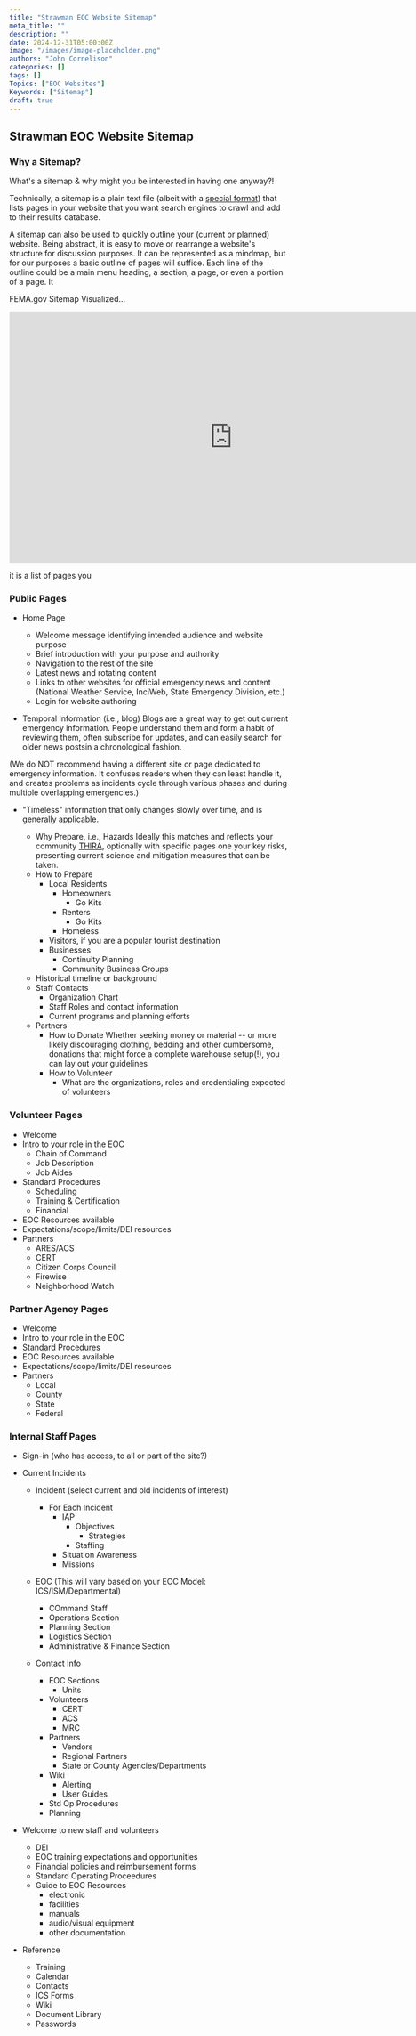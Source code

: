 ```yaml
---
title: "Strawman EOC Website Sitemap"
meta_title: ""
description: ""
date: 2024-12-31T05:00:00Z
image: "/images/image-placeholder.png"
authors: "John Cornelison"
categories: []
tags: []
Topics: ["EOC Websites"]
Keywords: ["Sitemap"]
draft: true
---
```


## Strawman EOC Website Sitemap

### Why a Sitemap?

What's a sitemap & why might you be interested in having one anyway?!

Technically, a sitemap is a plain text file (albeit with a [special format](https://developers.google.com/search/docs/crawling-indexing/sitemaps/overview)) that lists pages in your website that you want search engines to crawl and add to their results database.

A sitemap can also be used to quickly outline your (current or planned) website. Being abstract, it is easy to move or rearrange a website's structure for discussion purposes. It can be represented as a mindmap, but for our purposes a basic outline of pages will suffice. Each line of the outline could be a main menu heading, a section, a page, or even a portion of a page. It

FEMA.gov Sitemap Visualized...

<iframe style="border: 1px solid rgba(0, 0, 0, 0.1);" width="800" height="450" src="https://embed.figma.com/design/PyA3LgF0hMRLR2r8ehMPIh/FEMA-Sitemap--Vertical?node-id=1-2&embed-host=share" allowfullscreen></iframe>

it is a list of pages you

### Public Pages

- Home Page

  - Welcome message identifying intended audience and website purpose
  - Brief introduction with your purpose and authority
  - Navigation to the rest of the site
  - Latest news and rotating content
  - Links to other websites for official emergency news and content (National Weather Service, InciWeb, State Emergency Division, etc.)
  - Login for website authoring

- Temporal Information (i.e., blog)
  Blogs are a great way to get out current emergency information. People understand them and form a habit of reviewing them, often subscribe for updates, and can easily search for older news postsin a chronological fashion.

(We do NOT recommend having a different site or page dedicated to emergency information. It confuses readers when they can least handle it, and creates problems as incidents cycle through various phases and during multiple overlapping emergencies.)

- "Timeless" information that only changes slowly over time, and is generally applicable.

  - Why Prepare, i.e., Hazards
    Ideally this matches and reflects your community [THIRA](https://www.fema.gov/emergency-managers/national-preparedness/goal/risk-capability-assessment), optionally with specific pages one your key risks, presenting current science and mitigation measures that can be taken.
  - How to Prepare
    - Local Residents
      - Homeowners
        - Go Kits
      - Renters
        - Go Kits
      - Homeless
    - Visitors, if you are a popular tourist destination
    - Businesses
      - Continuity Planning
      - Community Business Groups
  - Historical timeline or background
  - Staff Contacts
    - Organization Chart
    - Staff Roles and contact information
    - Current programs and planning efforts
  - Partners
    - How to Donate
      Whether seeking money or material -- or more likely discouraging clothing, bedding and other cumbersome, donations that might force a complete warehouse setup(!), you can lay out your guidelines
    - How to Volunteer
      - What are the organizations, roles and credentialing expected of volunteers

### Volunteer Pages

- Welcome
- Intro to your role in the EOC
  - Chain of Command
  - Job Description
  - Job Aides
- Standard Procedures
  - Scheduling
  - Training & Certification
  - Financial
- EOC Resources available
- Expectations/scope/limits/DEI resources
- Partners
  - ARES/ACS
  - CERT
  - Citizen Corps Council
  - Firewise
  - Neighborhood Watch

### Partner Agency Pages

- Welcome
- Intro to your role in the EOC
- Standard Procedures
- EOC Resources available
- Expectations/scope/limits/DEI resources
- Partners
  - Local
  - County
  - State
  - Federal

### Internal Staff Pages

- Sign-in (who has access, to all or part of the site?)

- Current Incidents

  - Incident (select current and old incidents of interest)

    - For Each Incident
      - IAP
        - Objectives
          - Strategies
        - Staffing
      - Situation Awareness
      - Missions

  - EOC (This will vary based on your EOC Model: ICS/ISM/Departmental)

    - COmmand Staff
    - Operations Section
    - Planning Section
    - Logistics Section
    - Administrative & Finance Section

  - Contact Info

    - EOC Sections
      - Units
    - Volunteers
      - CERT
      - ACS
      - MRC
    - Partners
      - Vendors
      - Regional Partners
      - State or County Agencies/Departments
    - Wiki
      - Alerting
      - User Guides
    - Std Op Procedures
    - Planning

- Welcome to new staff and volunteers

  - DEI
  - EOC training expectations and opportunities
  - Financial policies and reimbursement forms
  - Standard Operating Proceedures
  - Guide to EOC Resources
    - electronic
    - facilities
    - manuals
    - audio/visual equipment
    - other documentation

- Reference

  - Training
  - Calendar
  - Contacts
  - ICS Forms
  - Wiki
  - Document Library
  - Passwords
